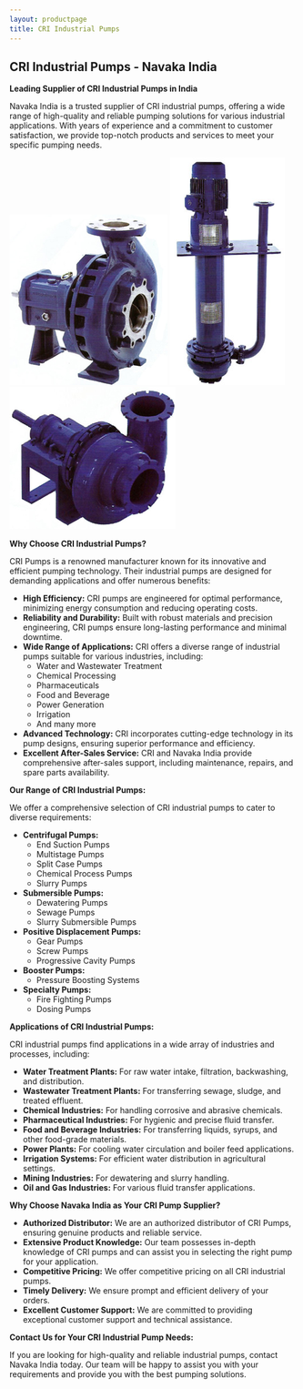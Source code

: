 ```yaml
---
layout: productpage
title: CRI Industrial Pumps
---
```


## CRI Industrial Pumps - Navaka India

**Leading Supplier of CRI Industrial Pumps in India**

Navaka India is a trusted supplier of CRI industrial pumps, offering a wide range of high-quality and reliable pumping solutions for various industrial applications. With years of experience and a commitment to customer satisfaction, we provide top-notch products and services to meet your specific pumping needs.

![CRI Industrial Pumps – Model 1](/assets/img/cri1.jpg "CRI Industrial Pumps Model 1")
![CRI Industrial Pumps – Model 2](/assets/img/cri2.jpg "CRI Industrial Pumps Model 2")
![CRI Industrial Pumps – Close Up](/assets/img/cri3.jpg "Close-up of CRI Industrial Pumps")

**Why Choose CRI Industrial Pumps?**

CRI Pumps is a renowned manufacturer known for its innovative and efficient pumping technology. Their industrial pumps are designed for demanding applications and offer numerous benefits:

* **High Efficiency:** CRI pumps are engineered for optimal performance, minimizing energy consumption and reducing operating costs.
* **Reliability and Durability:** Built with robust materials and precision engineering, CRI pumps ensure long-lasting performance and minimal downtime.
* **Wide Range of Applications:** CRI offers a diverse range of industrial pumps suitable for various industries, including:
    * Water and Wastewater Treatment
    * Chemical Processing
    * Pharmaceuticals
    * Food and Beverage
    * Power Generation
    * Irrigation
    * And many more
* **Advanced Technology:** CRI incorporates cutting-edge technology in its pump designs, ensuring superior performance and efficiency.
* **Excellent After-Sales Service:** CRI and Navaka India provide comprehensive after-sales support, including maintenance, repairs, and spare parts availability.

**Our Range of CRI Industrial Pumps:**

We offer a comprehensive selection of CRI industrial pumps to cater to diverse requirements:

* **Centrifugal Pumps:**
    * End Suction Pumps
    * Multistage Pumps
    * Split Case Pumps
    * Chemical Process Pumps
    * Slurry Pumps
* **Submersible Pumps:**
    * Dewatering Pumps
    * Sewage Pumps
    * Slurry Submersible Pumps
* **Positive Displacement Pumps:**
    * Gear Pumps
    * Screw Pumps
    * Progressive Cavity Pumps
* **Booster Pumps:**
    * Pressure Boosting Systems
* **Specialty Pumps:**
    * Fire Fighting Pumps
    * Dosing Pumps

**Applications of CRI Industrial Pumps:**

CRI industrial pumps find applications in a wide array of industries and processes, including:

* **Water Treatment Plants:** For raw water intake, filtration, backwashing, and distribution.
* **Wastewater Treatment Plants:** For transferring sewage, sludge, and treated effluent.
* **Chemical Industries:** For handling corrosive and abrasive chemicals.
* **Pharmaceutical Industries:** For hygienic and precise fluid transfer.
* **Food and Beverage Industries:** For transferring liquids, syrups, and other food-grade materials.
* **Power Plants:** For cooling water circulation and boiler feed applications.
* **Irrigation Systems:** For efficient water distribution in agricultural settings.
* **Mining Industries:** For dewatering and slurry handling.
* **Oil and Gas Industries:** For various fluid transfer applications.

**Why Choose Navaka India as Your CRI Pump Supplier?**

* **Authorized Distributor:** We are an authorized distributor of CRI Pumps, ensuring genuine products and reliable service.
* **Extensive Product Knowledge:** Our team possesses in-depth knowledge of CRI pumps and can assist you in selecting the right pump for your application.
* **Competitive Pricing:** We offer competitive pricing on all CRI industrial pumps.
* **Timely Delivery:** We ensure prompt and efficient delivery of your orders.
* **Excellent Customer Support:** We are committed to providing exceptional customer support and technical assistance.

**Contact Us for Your CRI Industrial Pump Needs:**

If you are looking for high-quality and reliable industrial pumps, contact Navaka India today. Our team will be happy to assist you with your requirements and provide you with the best pumping solutions.